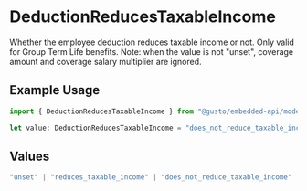 # DeductionReducesTaxableIncome

Whether the employee deduction reduces taxable income or not. Only valid for Group Term Life benefits. Note: when the value is not "unset", coverage amount and coverage salary multiplier are ignored.

## Example Usage

```typescript
import { DeductionReducesTaxableIncome } from "@gusto/embedded-api/models/components";

let value: DeductionReducesTaxableIncome = "does_not_reduce_taxable_income";
```

## Values

```typescript
"unset" | "reduces_taxable_income" | "does_not_reduce_taxable_income"
```